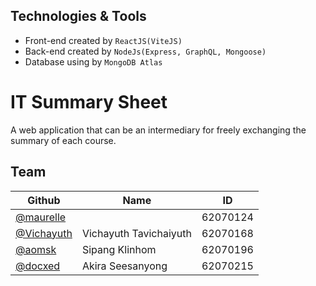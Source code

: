 ## Technologies & Tools
- Front-end created by `ReactJS(ViteJS)`
- Back-end created by `NodeJs(Express, GraphQL, Mongoose)`
- Database using by `MongoDB Atlas`

# IT Summary Sheet
A web application that can be an intermediary for freely exchanging the summary of each course.


## Team
| Github | Name | ID |
| ------------ | ------------ | ------------ |
| [@maurelle](https://github.com/maurelle) |  |  62070124 |
| [@Vichayuth](https://github.com/Vichayuth) | Vichayuth Tavichaiyuth |  62070168 |
| [@aomsk](https://github.com/aomsk) | Sipang Klinhom | 62070196 |
| [@docxed](https://github.com/docxed) | Akira Seesanyong |  62070215 |
